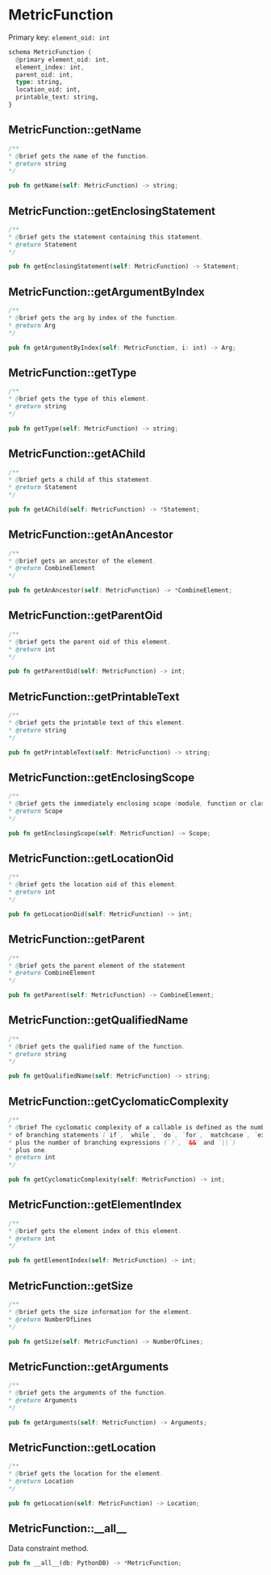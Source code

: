# MetricFunction

Primary key: `element_oid: int`

```rust
schema MetricFunction {
  @primary element_oid: int,
  element_index: int,
  parent_oid: int,
  type: string,
  location_oid: int,
  printable_text: string,
}
```
## MetricFunction::getName

```java
/**
* @brief gets the name of the function.
* @return string 
*/
```
```rust
pub fn getName(self: MetricFunction) -> string;
```
## MetricFunction::getEnclosingStatement

```java
/**
* @brief gets the statement containing this statement.
* @return Statement 
*/
```
```rust
pub fn getEnclosingStatement(self: MetricFunction) -> Statement;
```
## MetricFunction::getArgumentByIndex

```java
/**
* @brief gets the arg by index of the function.
* @return Arg 
*/
```
```rust
pub fn getArgumentByIndex(self: MetricFunction, i: int) -> Arg;
```
## MetricFunction::getType

```java
/**
* @brief gets the type of this element.
* @return string
*/
```
```rust
pub fn getType(self: MetricFunction) -> string;
```
## MetricFunction::getAChild

```java
/**
* @brief gets a child of this statement.
* @return Statement 
*/
```
```rust
pub fn getAChild(self: MetricFunction) -> *Statement;
```
## MetricFunction::getAnAncestor

```java
/**
* @brief gets an ancestor of the element.
* @return CombineElement 
*/
```
```rust
pub fn getAnAncestor(self: MetricFunction) -> *CombineElement;
```
## MetricFunction::getParentOid

```java
/**
* @brief gets the parent oid of this element.
* @return int
*/
```
```rust
pub fn getParentOid(self: MetricFunction) -> int;
```
## MetricFunction::getPrintableText

```java
/**
* @brief gets the printable text of this element.
* @return string
*/
```
```rust
pub fn getPrintableText(self: MetricFunction) -> string;
```
## MetricFunction::getEnclosingScope

```java
/**
* @brief gets the immediately enclosing scope (module, function or class) whose body contains this statement.
* @return Scope 
*/
```
```rust
pub fn getEnclosingScope(self: MetricFunction) -> Scope;
```
## MetricFunction::getLocationOid

```java
/**
* @brief gets the location oid of this element.
* @return int
*/
```
```rust
pub fn getLocationOid(self: MetricFunction) -> int;
```
## MetricFunction::getParent

```java
/**
* @brief gets the parent element of the statement
* @return CombineElement 
*/
```
```rust
pub fn getParent(self: MetricFunction) -> CombineElement;
```
## MetricFunction::getQualifiedName

```java
/**
* @brief gets the qualified name of the function.
* @return string 
*/
```
```rust
pub fn getQualifiedName(self: MetricFunction) -> string;
```
## MetricFunction::getCyclomaticComplexity

```java
/**
* @brief The cyclomatic complexity of a callable is defined as the number
* of branching statements (`if`, `while`, `do`, `for`, `matchcase`, `except`)
* plus the number of branching expressions (`?`, `&&` and `||`)
* plus one.
* @return int 
*/
```
```rust
pub fn getCyclomaticComplexity(self: MetricFunction) -> int;
```
## MetricFunction::getElementIndex

```java
/**
* @brief gets the element index of this element.
* @return int
*/
```
```rust
pub fn getElementIndex(self: MetricFunction) -> int;
```
## MetricFunction::getSize

```java
/**
* @brief gets the size information for the element.
* @return NumberOfLines
*/
```
```rust
pub fn getSize(self: MetricFunction) -> NumberOfLines;
```
## MetricFunction::getArguments

```java
/**
* @brief gets the arguments of the function.
* @return Arguments 
*/
```
```rust
pub fn getArguments(self: MetricFunction) -> Arguments;
```
## MetricFunction::getLocation

```java
/**
* @brief gets the location for the element.
* @return Location
*/
```
```rust
pub fn getLocation(self: MetricFunction) -> Location;
```
## MetricFunction::\_\_all\_\_

Data constraint method.

```rust
pub fn __all__(db: PythonDB) -> *MetricFunction;
```
